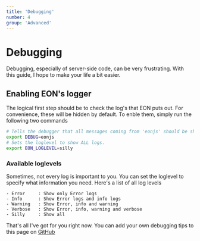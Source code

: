 ```yaml
---
title: 'Debugging'
number: 4
group: 'Advanced'
---
```


# Debugging
Debugging, especially of server-side code, can be very frustrating. With this guide, I hope to make your life a bit easier.

## Enabling EON's logger
The logical first step should be to check the log's that EON puts out. For convenience, these will be hidden by default. To enble them, simply run the following two commands
```bash
# Tells the debugger that all messages coming from 'eonjs' should be shown.
export DEBUG=eonjs
# Sets the loglevel to show ALL logs.
export EON_LOGLEVEL=silly
```

### Available loglevels
Sometimes, not every log is important to you. You can set the loglevel to specify what information you need. Here's a list of all log levels
```
- Error     : Show only Error logs
- Info      : Show Error logs and info logs
- Warning   : Show Error, info and warning
- Verbose   : Show Error, info, warning and verbose
- Silly     : Show all
```

That's all I've got for you right now. You can add your own debugging tips to this page on [GitHub](https://github.com/eon-web/eon/blob/master/docs/debugging.md)